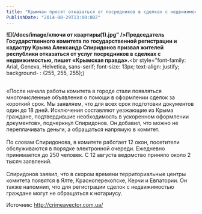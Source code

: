 ```yaml
---
title: "Крымчан просят отказаться от посредников в сделках с недвижимостью" 
PublishDate: "2014-08-29T13:00:00Z" 
--- 
```

 <b>![](/docs/image/ключи от квартиры(1).jpg" />Председатель Государственного комитета по государственной регистрации и кадастру Крыма Александр Спиридонов призвал жителей республики отказаться от услуг посредников в сделках с недвижимостью, пишет &laquo;Крымская правда&raquo;.</b><br style="font-family: Arial, Geneva, Helvetica, sans-serif; font-size: 13px; text-align: justify; background- :  (255, 255, 255);)


<br style="font-family: Arial, Geneva, Helvetica, sans-serif; font-size: 13px; text-align: justify; background- :  (255, 255, 255);" />
&laquo;После начала работы комитета в городе стали появляться многочисленные объявления о помощи в оформлении сделок за короткий срок. Мы заявляем, что для всех срок подготовки документов один   до 18 дней. Исключения составляют уезжающие из Крыма граждане, подтвердившие необходимость в ускоренном оформлении документов&raquo;,   подчеркнул Спиридонов. Он добавил, что можно не переплачивать деньги, а обращаться напрямую в комитет.<br style="font-family: Arial, Geneva, Helvetica, sans-serif; font-size: 13px; text-align: justify; background- :  (255, 255, 255);" />
<br style="font-family: Arial, Geneva, Helvetica, sans-serif; font-size: 13px; text-align: justify; background- :  (255, 255, 255);" />
По словам Спиридонова, в комитете работает 12 окон, посетители обслуживаются в порядке электронной очереди. Ежедневно принимается до 250 человек. С 12 августа ведомство приняло около 2 тысяч заявлений.<br style="font-family: Arial, Geneva, Helvetica, sans-serif; font-size: 13px; text-align: justify; background- :  (255, 255, 255);" />
<br style="font-family: Arial, Geneva, Helvetica, sans-serif; font-size: 13px; text-align: justify; background- :  (255, 255, 255);" />
Спиридонов заявил, что в скором времени территориальные центры комитета появятся в Ялте, Красноперекопске, Керчи и Евпатории. Он также напомнил, что для регистрации сделок с недвижимостью граждане могут не обращаться к нотариусу. 



Источник: http://crimeavector.com.ua/